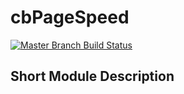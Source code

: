 # cbPageSpeed

[![Master Branch Build Status](https://img.shields.io/travis/Tropicalista/cbPageSpeed/master.svg?style=flat-square&label=master)](https://travis-ci.org/Tropicalista/cbPageSpeed)

## Short Module Description